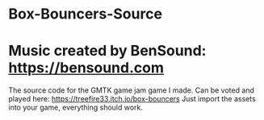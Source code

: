 # Box-Bouncers-Source
# Music created by BenSound: https://bensound.com
The source code for the GMTK game jam game I made. Can be voted and played here:  https://treefire33.itch.io/box-bouncers
Just import the assets into your game, everything should work.
